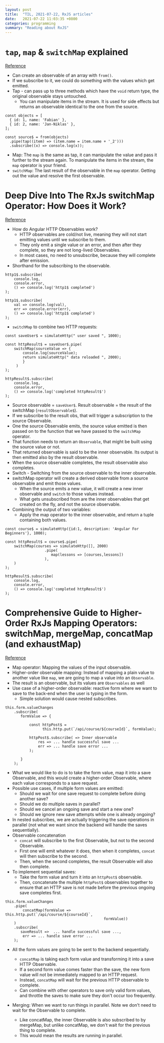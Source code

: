 ```yaml
---
layout: post
title:  "TIL, 2021-07-22, RxJS articles"
date:   2021-07-22 11:03:35 +0800
categories: programming
summary: "Reading about RxJS"
---
```


# `tap`, `map` & `switchMap` explained
[Reference](https://offering.solutions/blog/articles/2019/10/20/tap-map-switchmap-explained/)

- Can create an observable of an array with `from()`.
- If we subscribe to it, we could do something with the values which get emitted.
- Tap - can pass up to three methods which have the `void` return type, the original observable stays untouched.
  - You can manipulate items in the stream. It is used for side effects but returns an observable identical to the one from the source.

```
const objects = [
  { id: 1, name: 'Fabian' },
  { id: 2, name: 'Jan-Niklas' },
];

const source$ = from(objects)
  .pipe(tap((item) => (item.name = item.name + '_2')))
  .subscribe((x) => console.log(x));
```

- Map: The `map` is the same as tap, it can manipulate the value and pass it further to the stream again. To manipulate the items in the stream, the `map` operator is your friend.
- `switchMap`: The last result of the observable in the `map` operator. Getting out the value and resolve the first observable.

# Deep Dive Into The RxJs switchMap Operator: How Does it Work?
[Reference](https://blog.angular-university.io/rxjs-switchmap-operator/)

- How do Angular HTTP Observables work?
  - HTTP observables are cold/not live, meaning they will not start emitting values until we subscribe to them.
  - They only emit a single value or an error, and then after they complete, so they are not long-lived Observables.
  - In most cases, no need to unsubscribe, because they will complete after emission.
- Shorthand for the subscribing to the observable.

```
http1$.subscribe(
    console.log,
    console.error,
    () => console.log('http1$ completed')
);

http1$.subscribe(
    val => console.log(val),
    err => console.error(err),
    () => console.log('http1$ completed')
);
```

- `switchMap` to combine two HTTP requests:

```
const saveUser$ = simulateHttp(" user saved ", 1000);

const httpResult$ = saveUser$.pipe(
    switchMap(sourceValue => {
        console.log(sourceValue);
        return simulateHttp(" data reloaded ", 2000);
        }
     )
);

httpResult$.subscribe(
    console.log,
    console.error,
    () => console.log('completed httpResult$')
);
```

- Source observable = `saveUser$`. Result observable = the result of the switchMap (`resultObservable$`).
- If we subscribe to the result obs, that will trigger a subscription to the source Observable.
- One the source Observable emits, the source value emitted is then passed on to the function that we have passed to the `switchMap` operator.
- That function needs to return an `Observable`, that might be built using the source value or not.
- That returned observable is said to be the inner observable. Its output is then emitted also by the result observable.
- When the source observable completes, the result observable also completes.
- Switch - Switching from the source observable to the inner observable.
- switchMap operator will create a derived observable from a source observable and emit those values.
  - When the source emits a new value, it will create a new inner observable and `switch` to those values instead.
  - What gets unsubscribed from are the inner observables that get created on the fly, and not the source observable.
- Combining the output of two variables:
  - Apply the map operator to the inner observable, and return a tuple containing both values.

```
const course$ = simulateHttp({id:1, description: 'Angular For Beginners'}, 1000);

const httpResult$ = course$.pipe(
    switchMap(courses => simulateHttp([], 2000)
                  .pipe(
                     map(lessons => [courses,lessons])
                  ),
    )
);

httpResult$.subscribe(
    console.log,
    console.error,
    () => console.log('completed httpResult$')
);
```

# Comprehensive Guide to Higher-Order RxJs Mapping Operators: switchMap, mergeMap, concatMap (and exhaustMap)
[Reference](https://blog.angular-university.io/rxjs-higher-order-mapping/)

- Map operator: Mapping the values of the input observable.
- Higher-order observable mapping: Instead of mapping a plain value to another value like `map`, we are going to map a value into an `Observable`.
- The result is an observable, but its values are `Observables` as well
- Use case of a higher-order observable: reactive form where we want to save to the back-end when the user is typing in the form.
  - Simple solution would cause nested subscribes.

```
this.form.valueChanges
    .subscribe(
       formValue => {

           const httpPost$ =
                 this.http.put(`/api/course/${courseId}`, formValue);

           httpPost$.subscribe( => Inner observable
               res => ... handle successful save ...
               err => ... handle save error ...
           );

       }
    );
```

  - What we would like to do is to take the form value, map it into a save Observable, and this would create a higher-order Observable, where each value corresponds to a save request.
- Possible use cases, if multiple form values are emitted:
  - Should we wait for one save request to complete before doing another save?
  - Should we do multiple saves in parallel?
  - Should we cancel an ongoing save and start a new one?
  - Should we ignore new save attempts while one is already ongoing?
- In nested subscribes, we are actually triggering the save operations in parallel (not what we want since the backend will handle the saves sequentially).
- Observable concatenation
  - `concat` will subscribe to the first Observable, but not to the second Observable.
  - First one will emit whatever it does, then when it completes, `concat` will then subscribe to the second.
  - Then, when the second completes, the result Observable will also then complete.
- To implement sequential saves:
  - Take the form value and turn it into an `httpPost$` observable.
  - Then, concatenate the multiple `httpPost$` observables together to ensure that an HTTP save is not made before the previous ongoing save completes first.

```
this.form.valueChanges
    .pipe(
        concatMap(formValue => this.http.put(`/api/course/${courseId}`,
                                             formValue))
    )
    .subscribe(
       saveResult =>  ... handle successful save ...,
        err => ... handle save error ...
    );
```

- All the form values are going to be sent to the backend sequentially.
  - `concatMap` is taking each form value and transforming it into a save HTTP Observable.
  - If a second form value comes faster than the save, the new form value will not be immediately mapped to an HTTP request.
  - Instead, `concatMap` will wait for the previous HTTP observable to complete.
  - Can combine with other operators to save only valid form values, and throttle the saves to make sure they don't occur too frequently.

- Merging: When we want to run things in parallel. Note we don't need to wait for the Observable to complete.
  - Like concatMap, the inner Observable is also subscribed to by mergeMap, but unlike concatMap, we don't wait for the previous thing to complete.
  - This would mean the results are running in parallel.
